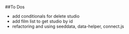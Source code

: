 ##To Dos

- add conditionals for delete studio
- add film list to get studio by id
- refactoring and using seeddata, data-helper, connect.js
